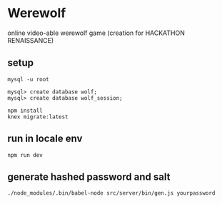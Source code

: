 # Werewolf
online video-able werewolf game (creation for HACKATHON RENAISSANCE)


## setup

    mysql -u root

    mysql> create database wolf;
    mysql> create database wolf_session;

    npm install
    knex migrate:latest

## run in locale env

    npm run dev

## generate hashed password and salt

    ./node_modules/.bin/babel-node src/server/bin/gen.js yourpassword
